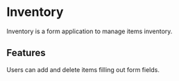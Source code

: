 # Inventory
Inventory is a form application to manage items inventory.

## Features
Users can add and delete items filling out form fields.
